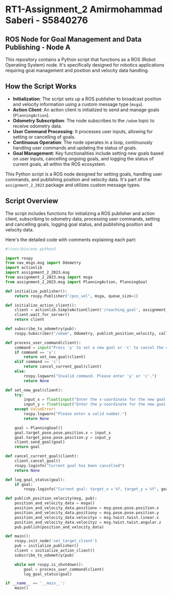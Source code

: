 # RT1-Assignment_2 Amirmohammad Saberi - S5840276
## ROS Node for Goal Management and Data Publishing - Node A

This repository contains a Python script that functions as a ROS (Robot Operating System) node. It's specifically designed for robotics applications requiring goal management and position and velocity data handling.

## How the Script Works

- **Initialization**: The script sets up a ROS publisher to broadcast position and velocity information using a custom message type (`msga`).
- **Action Client**: An action client is initialized to send and manage goals (`PlanningAction`).
- **Odometry Subscription**: The node subscribes to the `/odom` topic to receive odometry data.
- **User Command Processing**: It processes user inputs, allowing for setting or cancelling of goals.
- **Continuous Operation**: The node operates in a loop, continuously handling user commands and updating the status of goals.
- **Goal Management**: Key functionalities include setting new goals based on user inputs, cancelling ongoing goals, and logging the status of current goals, all within the ROS ecosystem.

This Python script is a ROS node designed for setting goals, handling user commands, and publishing position and velocity data. It's part of the `assignment_2_2023` package and utilizes custom message types.

## Script Overview

The script includes functions for initializing a ROS publisher and action client, subscribing to odometry data, processing user commands, setting and cancelling goals, logging goal status, and publishing position and velocity data.

Here's the detailed code with comments explaining each part:

```python
#!/usr/bin/env python3

import rospy
from nav_msgs.msg import Odometry
import actionlib
import assignment_2_2023.msg
from assignment_2_2023.msg import msga
from assignment_2_2023.msg import PlanningAction, PlanningGoal

def initialize_publisher():
    return rospy.Publisher("/pos_vel", msga, queue_size=1)

def initialize_action_client():
    client = actionlib.SimpleActionClient('/reaching_goal', assignment_2_2023.msg.PlanningAction)
    client.wait_for_server()
    return client

def subscribe_to_odometry(pub):
    rospy.Subscriber("/odom", Odometry, publish_position_velocity, callback_args=pub)

def process_user_command(client):
    command = input("Press 'y' to set a new goal or 'c' to cancel the current goal: ")
    if command == 'y':
        return set_new_goal(client)
    elif command == 'c':
        return cancel_current_goal(client)
    else:
        rospy.logwarn("Invalid command. Please enter 'y' or 'c'.")
        return None

def set_new_goal(client):
    try:
        input_x = float(input("Enter the x-coordinate for the new goal: "))
        input_y = float(input("Enter the y-coordinate for the new goal: "))
    except ValueError:
        rospy.logwarn("Please enter a valid number.")
        return None

    goal = PlanningGoal()
    goal.target_pose.pose.position.x = input_x
    goal.target_pose.pose.position.y = input_y
    client.send_goal(goal)
    return goal

def cancel_current_goal(client):
    client.cancel_goal()
    rospy.loginfo("Current goal has been cancelled")
    return None

def log_goal_status(goal):
    if goal:
        rospy.loginfo("Current goal: target_x = %f, target_y = %f", goal.target_pose.pose.position.x, goal.target_pose.pose.position.y)

def publish_position_velocity(msg, pub):
    position_and_velocity_data = msga()
    position_and_velocity_data.positionx = msg.pose.pose.position.x
    position_and_velocity_data.positiony = msg.pose.pose.position.y
    position_and_velocity_data.velocityx = msg.twist.twist.linear.x
    position_and_velocity_data.velocityz = msg.twist.twist.angular.z
    pub.publish(position_and_velocity_data)

def main():
    rospy.init_node('set_target_client')
    pub = initialize_publisher()
    client = initialize_action_client()
    subscribe_to_odometry(pub)

    while not rospy.is_shutdown():
        goal = process_user_command(client)
        log_goal_status(goal)

if __name__ == '__main__':
    main()
```



